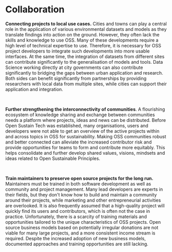 # Collaboration

**Connecting projects to local use cases.** Cities and towns can play a central role in the application of various environmental datasets and models as they translate findings into action on the ground. However, they often lack the skills and knowledge to use OSS. Many of these developments require a high level of technical expertise to use. Therefore, it is necessary for OSS project developers to integrate such developments into more usable interfaces. At the same time, the integration of datasets from different sites can contribute significantly to the generalisation of models and tools. Data Science working directly at city governments can also contribute significantly to bridging the gaps between urban application and research. Both sides can benefit significantly from partnerships by providing researchers with local data from multiple sites, while cities can support their application and integration. 

<br />

**Further strengthening the interconnectivity of communities**. A flourishing ecosystem of knowledge sharing and exchange between communities needs a platform where projects, ideas and news can be distributed. Before Open Sustain Tech was established, many organisations, users and developers were not able to get an overview of the active projects within and across topics in OSS for sustainability. Making OSS communities robust and better connected can alleviate the increased contributor risk and provide opportunities for teams to form and contribute more equitably. This helps consolidate and further develop shared values, visions, mindsets and ideas related to Open Sustainable Principles.

<br />

**Train maintainers to preserve open source projects for the long run.** Maintainers must be trained in both software development as well as community and project management. Many lead developers are experts in their fields, but they don't know how to build and maintain a community around their projects, while marketing and other entrepreneurial activities are overlooked. It is also frequently assumed that a high-quality project will quickly find its users and contributors, which is often not the case in practice. Unfortunately, there is a scarcity of training materials and opportunities tailored to the unique characteristics of OSS projects. Open source business models based on potentially irregular donations are not viable for many large projects, and a more consistent income stream is required. Despite the increased adoption of new business models, documented approaches and training opportunities are still lacking.

